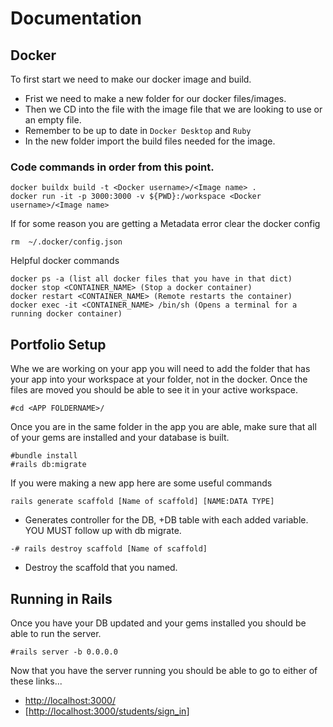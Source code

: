 # Documentation
## Docker
To first start we need to make our docker image and build.
- Frist we need to make a new folder for our docker files/images.
- Then we CD into the file with the image file that we are looking to use or an empty file.
- Remember to be up to date in `Docker Desktop` and  `Ruby`
- In the new folder import the build files needed for the image.

### Code commands in order from this point.
```
docker buildx build -t <Docker username>/<Image name> .
docker run -it -p 3000:3000 -v ${PWD}:/workspace <Docker username>/<Image name>
```
If for some reason you are getting a Metadata error clear the docker config
```
rm  ~/.docker/config.json 
```
Helpful docker commands
```
docker ps -a (list all docker files that you have in that dict)
docker stop <CONTAINER_NAME> (Stop a docker container)
docker restart <CONTAINER_NAME> (Remote restarts the container)
docker exec -it <CONTAINER_NAME> /bin/sh (Opens a terminal for a running docker container)
```

## Portfolio Setup
Whe we are working on your app you will need to add the folder that has your app into your workspace at your folder, not in the docker. Once the files are moved you should be able to see it in your active workspace.
```
#cd <APP FOLDERNAME>/
```
Once you are in the same folder in the app you are able, make sure that all of your gems are installed and your database is built.
```
#bundle install
#rails db:migrate
```
If you were making a new app here are some useful commands
```
rails generate scaffold [Name of scaffold] [NAME:DATA TYPE]
```
- Generates controller for the DB, +DB table with each added variable. YOU MUST follow up with db migrate.
```
-# rails destroy scaffold [Name of scaffold]
```
- Destroy the scaffold that you named.


## Running in Rails
Once you have your DB updated and your gems installed you should be able to run the server.
```
#rails server -b 0.0.0.0
```
Now that you have the server running you should be able to go to either of these links...
- [http://localhost:3000/](http://localhost:3000/)
- [[http://localhost:3000/students/sign_in](http://localhost:3000/students/sign_in)]



